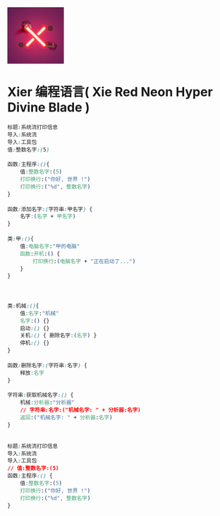 <picture>
  <img src="XinRed.png" alt="XinRed-logo" height="128">
</picture>

# Xier 编程语言( Xie Red Neon Hyper Divine Blade )

```css
标题:系统流打印信息
导入:系统流
导入:工具包
值:整数名字:(5)

函数:主程序:(){
    值:整数名字:(5)
    打印换行:("你好, 世界 !")
    打印换行:("%d", 整数名字)
}

函数:添加名字:(字符串:甲名字) {
    名字:(名字 + 甲名字)
}

类:甲:(){
    值:电脑名字:"甲的电脑"
    函数:开机:() {
        打印换行:(电脑名字 + "正在启动了...")
    }
}



类:机械:(){
    值:名字:"机械"
    名字:() {}
    启动:() {}
    关机:() { 删除名字:(名字) }
    停机:() {}
}

函数:删除名字:(字符串:名字) {
    释放:名字
}

字符串:获取机械名字:() {
    机械:分析器:"分析器"
    // 字符串:名字:("机械名字: " + 分析器:名字)
    返回:("机械名字: " + 分析器:名字)
}



```

```css
标题:系统流打印信息
导入:系统流
导入:工具包
// 值:整数名字:(5)
函数:主程序:() {
    值:整数名字:(5)
    打印换行:("你好, 世界 !")
    打印换行:("%d", 整数名字)
}
```
